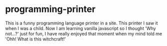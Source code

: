 # programming-printer

This is a funny programming language printer in a site. This printer I saw it when I was a child.
Now I am learning vanilla javascript so I thought 'Why not...?' just for fun, I have really enjoyed that moment when my mind told me 'Ohh! What is this witchcraft!'